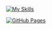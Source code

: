[![My Skills](https://skillicons.dev/icons?i=html,css)](https://skillicons.dev)

<a href="https://lehimv.github.io/miniProyecto1-MLVL.github.io/"><img alt="GitHub Pages" src="https://img.shields.io/badge/GitHub Pages-View-blue"></a>

